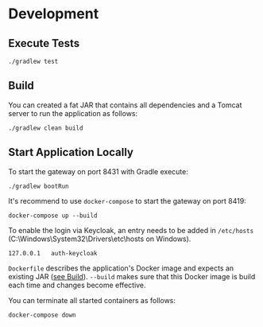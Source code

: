 # Development

## Execute Tests

```
./gradlew test
```

## Build

You can created a fat JAR that contains all dependencies and a Tomcat server to run the application as follows: 

```
./gradlew clean build
```

## Start Application Locally

To start the gateway on port 8431 with Gradle execute:
```
./gradlew bootRun
```

It's recommend to use `docker-compose` to start the gateway on port 8419:
```
docker-compose up --build
```

To enable the login via Keycloak, an entry needs to be added in `/etc/hosts` (C:\Windows\System32\Drivers\etc\hosts on Windows).
```
127.0.0.1   auth-keycloak
```

`Dockerfile` describes the application's Docker image and expects an existing JAR ([see Build](#build)).
`--build` makes sure that this Docker image is build each time and changes become effective.

You can terminate all started containers as follows:

```
docker-compose down
```
